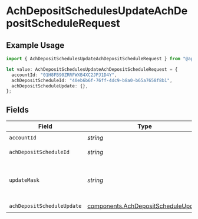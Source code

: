 # AchDepositSchedulesUpdateAchDepositScheduleRequest

## Example Usage

```typescript
import { AchDepositSchedulesUpdateAchDepositScheduleRequest } from "@apexfintechsolutions/ascend-sdk/models/operations";

let value: AchDepositSchedulesUpdateAchDepositScheduleRequest = {
  accountId: "01H8FB90ZRRFWXB4XC2JPJ1D4Y",
  achDepositScheduleId: "40eb6b6f-76ff-4dc9-b8a0-b65a7658f8b1",
  achDepositScheduleUpdate: {},
};
```

## Fields

| Field                                                                                                                     | Type                                                                                                                      | Required                                                                                                                  | Description                                                                                                               | Example                                                                                                                   |
| ------------------------------------------------------------------------------------------------------------------------- | ------------------------------------------------------------------------------------------------------------------------- | ------------------------------------------------------------------------------------------------------------------------- | ------------------------------------------------------------------------------------------------------------------------- | ------------------------------------------------------------------------------------------------------------------------- |
| `accountId`                                                                                                               | *string*                                                                                                                  | :heavy_check_mark:                                                                                                        | The account id.                                                                                                           | 01H8FB90ZRRFWXB4XC2JPJ1D4Y                                                                                                |
| `achDepositScheduleId`                                                                                                    | *string*                                                                                                                  | :heavy_check_mark:                                                                                                        | The achDepositSchedule id.                                                                                                | 40eb6b6f-76ff-4dc9-b8a0-b65a7658f8b1                                                                                      |
| `updateMask`                                                                                                              | *string*                                                                                                                  | :heavy_minus_sign:                                                                                                        | A field mask representing the update. Note: only the 'schedule_details.amount' field of a schedule is currently updatable |                                                                                                                           |
| `achDepositScheduleUpdate`                                                                                                | [components.AchDepositScheduleUpdate](../../models/components/achdepositscheduleupdate.md)                                | :heavy_check_mark:                                                                                                        | N/A                                                                                                                       |                                                                                                                           |